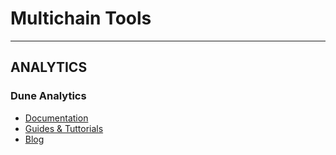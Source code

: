 # Multichain Tools

---

## ANALYTICS
### Dune Analytics
- [Documentation](https://dune.com/docs)
- [Guides & Tuttorials](https://dune.com/guide)
- [Blog](https://dune.com/blog)
